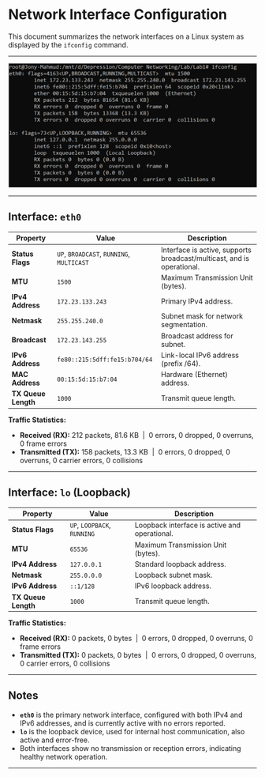 # Network Interface Configuration

This document summarizes the network interfaces on a Linux system as displayed by the `ifconfig` command.

---

![ifconfig output](ifconfig.PNG)

---

## Interface: `eth0`

| Property                  | Value                                             | Description                                                            |
| ------------------------- | ------------------------------------------------- | ---------------------------------------------------------------------- |
| **Status Flags**    | `UP`, `BROADCAST`, `RUNNING`, `MULTICAST` | Interface is active, supports broadcast/multicast, and is operational. |
| **MTU**             | `1500`                                          | Maximum Transmission Unit (bytes).                                     |
| **IPv4 Address**    | `172.23.133.243`                                | Primary IPv4 address.                                                  |
| **Netmask**         | `255.255.240.0`                                 | Subnet mask for network segmentation.                                  |
| **Broadcast**       | `172.23.143.255`                                | Broadcast address for subnet.                                          |
| **IPv6 Address**    | `fe80::215:5dff:fe15:b704/64`                   | Link-local IPv6 address (prefix /64).                                  |
| **MAC Address**     | `00:15:5d:15:b7:04`                             | Hardware (Ethernet) address.                                           |
| **TX Queue Length** | `1000`                                          | Transmit queue length.                                                 |

**Traffic Statistics:**

- **Received (RX):** 212 packets, 81.6 KB &nbsp;|&nbsp; 0 errors, 0 dropped, 0 overruns, 0 frame errors
- **Transmitted (TX):** 158 packets, 13.3 KB &nbsp;|&nbsp; 0 errors, 0 dropped, 0 overruns, 0 carrier errors, 0 collisions

---

## Interface: `lo` (Loopback)

| Property                  | Value                             | Description                                   |
| ------------------------- | --------------------------------- | --------------------------------------------- |
| **Status Flags**    | `UP`, `LOOPBACK`, `RUNNING` | Loopback interface is active and operational. |
| **MTU**             | `65536`                         | Maximum Transmission Unit (bytes).            |
| **IPv4 Address**    | `127.0.0.1`                     | Standard loopback address.                    |
| **Netmask**         | `255.0.0.0`                     | Loopback subnet mask.                         |
| **IPv6 Address**    | `::1/128`                       | IPv6 loopback address.                        |
| **TX Queue Length** | `1000`                          | Transmit queue length.                        |

**Traffic Statistics:**

- **Received (RX):** 0 packets, 0 bytes &nbsp;|&nbsp; 0 errors, 0 dropped, 0 overruns, 0 frame errors
- **Transmitted (TX):** 0 packets, 0 bytes &nbsp;|&nbsp; 0 errors, 0 dropped, 0 overruns, 0 carrier errors, 0 collisions

---

## Notes

- **`eth0`** is the primary network interface, configured with both IPv4 and IPv6 addresses, and is currently active with no errors reported.
- **`lo`** is the loopback device, used for internal host communication, also active and error-free.
- Both interfaces show no transmission or reception errors, indicating healthy network operation.

---
